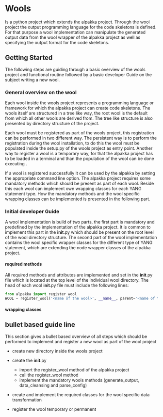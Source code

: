 # Wools

Is a python project which extends the [alpakka](https://mgn-s-at-source.advaoptical.com/gitlab/anden/alpakka) project. Through the wool project
the output programming language for the code skeletons is defined. For that purpose a wool implementation can manipulate the generated output
data from the wool wrapper of the alpakka project as well as specifying the output format for the code skeletons.

## Getting Started

The following steps are guiding through a basic overview of the wools project and functional routine followed by a basic developer Guide on the subject
writing a new wool.

### General overview on the wool

Each wool inside the wools project represents a programming language or framework for which the alpakka project can create code skeletons. The wools
itself are structured in a tree like way, the root wool is the default from which all other wools are derived from. The tree like structure is also
presented by directory structure of the project. 

Each wool must be registered as part of the wools project, this registration can be performed in two different way. The persistent way is to perform
the registration during the wool installation, to do this the wool must be populated inside the setup.py of the wools project as entry point. Another
way to register a wool is a temporary way, for that the alpakka project has to be loaded in a terminal and than the population of the wool can be done
executing *<command for wool population is missing>*.

If a wool is registered successfully it can be used by the alpakka by setting the appropriate command line option. The alpakka project requires some
mandatory methods which should be present as part of each wool. Beside this each wool can implement own wrapping classes for each YANG statement type.
How the mandatory methods and the wool specific wrapping classes can be implemented is presented in the following part.

### Initial developer Guide

A wool implementation is build of two parts, the first part is mandatory and predefined by the implementation of the alpakka project. It is common to
implement this part in the __init__.py which should be present on the root level of the wool directory structure. The second part of the wool
implementation contains the wool specific wrapper classes for the different type of YANG statement, which are extending the node wrapper classes of
the alpakka project.

#### required methods

All required methods and attributes are implemented and set in the __init__.py file which is located at the top level of the individual wool directory.
The head of each wool __init__.py file must include the following lines:

```python
from alpakka import register_wool
WOOL = register_wool('<name of the wool>', __name__, parent='<name of the parent wool>')
```

#### wrapping classes

## bullet based guide line

This section gives a bullet based overview of all steps which should be performed to implement and register a new wool as part of the wool project

* create new directory inside the wools project
	
* create the __init__.py
  * import the register_wool method of the alpakka project
  * call the register_wool method
  * implement the mandatory wools methods (generate_output, data_cleansing and parse_config)

* create and implement the required classes for the wool specific data transformation
	
* register the wool temporary or permanent

